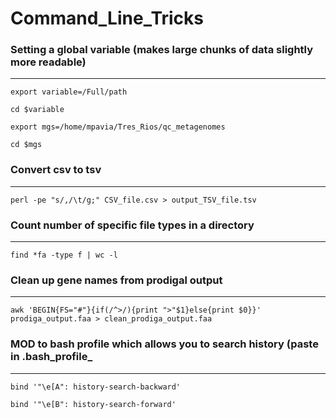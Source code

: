 # Command_Line_Tricks
### Setting a global variable (makes large chunks of data slightly more readable)
***
`export variable=/Full/path`

`cd $variable` 

`export mgs=/home/mpavia/Tres_Rios/qc_metagenomes`

`cd $mgs`

### Convert csv to tsv
***
`perl -pe "s/,/\t/g;" CSV_file.csv > output_TSV_file.tsv`

### Count number of specific file types in a directory
***
`find *fa -type f | wc -l`

### Clean up gene names from prodigal output
***
`awk 'BEGIN{FS="#"}{if(/^>/){print ">"$1}else{print $0}}' prodiga_output.faa > clean_prodiga_output.faa`

### MOD to bash profile which allows you to search history (paste in .bash_profile_ 
*** 
`bind '"\e[A": history-search-backward'`

`bind '"\e[B": history-search-forward'`
